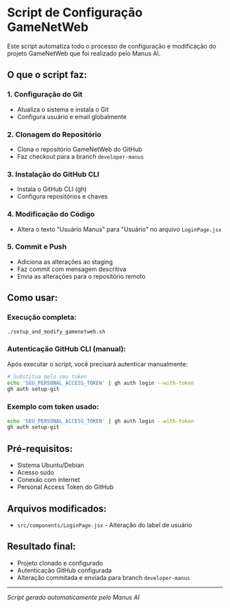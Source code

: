 # Script de Configuração GameNetWeb

Este script automatiza todo o processo de configuração e modificação do projeto GameNetWeb que foi realizado pelo Manus AI.

## O que o script faz:

### 1. Configuração do Git
- Atualiza o sistema e instala o Git
- Configura usuário e email globalmente

### 2. Clonagem do Repositório
- Clona o repositório GameNetWeb do GitHub
- Faz checkout para a branch `developer-manus`

### 3. Instalação do GitHub CLI
- Instala o GitHub CLI (gh)
- Configura repositórios e chaves

### 4. Modificação do Código
- Altera o texto "Usuário Manus" para "Usuário" no arquivo `LoginPage.jsx`

### 5. Commit e Push
- Adiciona as alterações ao staging
- Faz commit com mensagem descritiva
- Envia as alterações para o repositório remoto

## Como usar:

### Execução completa:
```bash
./setup_and_modify_gamenetweb.sh
```

### Autenticação GitHub CLI (manual):
Após executar o script, você precisará autenticar manualmente:

```bash
# Substitua pelo seu token
echo 'SEU_PERSONAL_ACCESS_TOKEN' | gh auth login --with-token
gh auth setup-git
```

### Exemplo com token usado:
```bash
echo 'SEU_PERSONAL_ACCESS_TOKEN' | gh auth login --with-token
gh auth setup-git
```

## Pré-requisitos:
- Sistema Ubuntu/Debian
- Acesso sudo
- Conexão com internet
- Personal Access Token do GitHub

## Arquivos modificados:
- `src/components/LoginPage.jsx` - Alteração do label de usuário

## Resultado final:
- Projeto clonado e configurado
- Autenticação GitHub configurada
- Alteração commitada e enviada para branch `developer-manus`

---
*Script gerado automaticamente pelo Manus AI*

